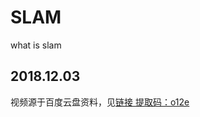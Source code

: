 # SLAM

what is slam

## 2018.12.03

视频源于百度云盘资料，见[链接 提取码：o12e](https://pan.baidu.com/s/1NWnVoebOc9cdH5V_OAQZYQ)
